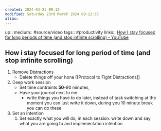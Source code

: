 ```yaml
---
created: 2024-03-23 09:12
modified: Saturday 23rd March 2024 09:12:35
alias:
---
```

up::
medium:: #source/video
tags:: #productivity
links:: [How I stay focused for long periods of time (and stop infinite scrolling) - YouTube](https://www.youtube.com/watch?v=XF8EqnE1iLo&t=575s)
## How i stay focused for long period of time (and stop infinite scrolling)


1. Remove Distractions
	- Delete things off your hone
	[[Protocol to Fight Distractions]]
1. Deep work session
	- Set time contraints **50**-90 minutes,
	- Have your journal next to me
		- write things you have to do later, instead of task switching at the moment you can just write it down, during you 10 minute break you can do these
2. Set an intention
	1. Set exactly what you will do, in each session. write down and say what you are going to and implementation intention
